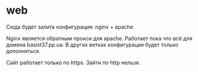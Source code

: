 # web
Сюда будет залита конфигурация: nginx + apache

Nginx является обратным прокси для apache. 
Работает пока что всё для домена basist37.pp.ua. 
В других ветках конфигурация будет только дополняться. 

Сайт работает только по https. Зайти по http нельзя.
